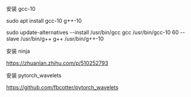 安装 gcc-10

sudo apt install gcc-10 g++-10 

sudo update-alternatives --install /usr/bin/gcc gcc /usr/bin/gcc-10 60 --slave /usr/bin/g++ g++ /usr/bin/g++-10



安装 ninja

https://zhuanlan.zhihu.com/p/510252793



安装 pytorch_wavelets

https://github.com/fbcotter/pytorch_wavelets